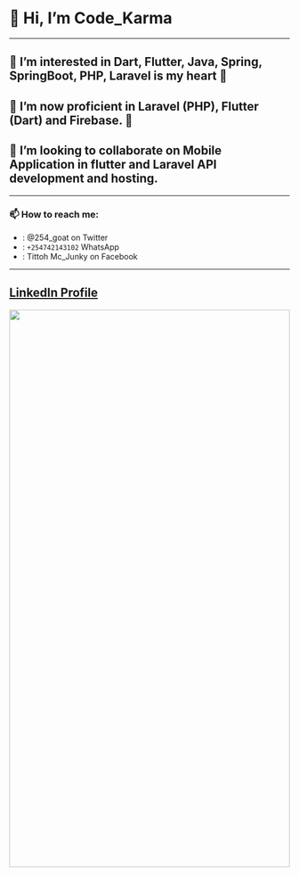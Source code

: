 # 👋 Hi, I’m Code_Karma
---
## 👀 I’m interested in **Dart, Flutter, Java, Spring, SpringBoot, PHP, Laravel** is my heart 🥇
## 🌱 I’m now proficient in Laravel (PHP), Flutter (Dart) and Firebase. 🥇
## 💞️ I’m looking to collaborate on Mobile Application in flutter and Laravel API development and hosting.
---
### 📫 How to reach me:
- : @254_goat on Twitter
- : `+254742143102` WhatsApp
- : Tittoh Mc_Junky on Facebook
---
## [LinkedIn Profile](https://www.linkedin.com/in/titus-kariuki-b69a79218/)


<img src="https://avatars.githubusercontent.com/u/102378729?v=4" width=100% height=1000>

